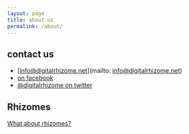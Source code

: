 ```yaml
---
layout: page
title: about us
permalink: /about/
---
```



## contact us
- [info@digitalrhizome.net](mailto: info@digitalrhizome.net)
- [on facebook](https://www.facebook.com/digitalrhizome)
- [@digitalrhizome on twitter](https://twitter.com/digitalrhizome)


## Rhizomes
[What about rhizomes?](/about/rhizomes)

